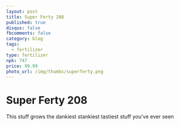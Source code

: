 ```yaml
---
layout: post
title: Super Ferty 208
published: true
disqus: false
fbcomments: false
category: blog
tags:
  - fertilizer
type: fertilizer
npk: 747
price: 99.99
photo_url: /img/thumbs/superferty.png
---
```


# Super Ferty 208

This stuff grows the dankiest stankiest tastiest stuff you've ever seen

